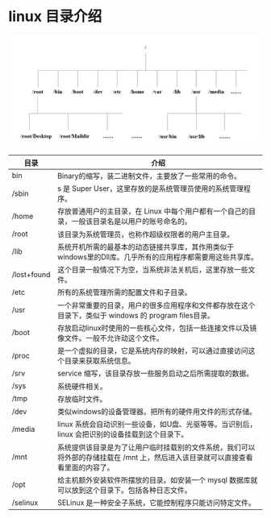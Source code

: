 # linux 目录介绍

[内容来源]: https://www.bilibili.com/video/BV1WY4y1H7d3?p=24&amp;spm_id_from=pageDriver	"本文来源于尚硅谷linux教程系列课程"

![](pictures/treestruct.png) 

| 目录        | 介绍                                                         |
| ----------- | ------------------------------------------------------------ |
| bin         | Binary的缩写，装二进制文件，主要放了一些常用的命令。         |
| /sbin       | s 是 Super User，这里存放的是系统管理员使用的系统管理程序。  |
| /home       | 存放普通用户的主目录，在 Linux 中每个用户都有一个自己的目录，一般该目录名是以用户的账号命名的。 |
| /root       | 该目录为系统管理员，也称作超级权限者的用户主目录。           |
| /lib        | 系统开机所需的最基本的动态链接共享库，其作用类似于windows里的Dll库。几乎所有的应用程序都需要用这些共享库。 |
| /lost+found | 这个目录一般情况下为空，当系统非法关机后，这里存放一些文件。 |
| /etc        | 所有的系统管理所需的配置文件和子目录。                       |
| /usr        | 一个非常重要的目录，用户的很多应用程序和文件都存放在这个目录下，类似于 windows 的 program files目录。 |
| /boot       | 存放启动linux时使用的一些核心文件，包括一些连接文件以及镜像文件。一般不允许动这个文件。 |
| /proc       | 是一个虚拟的目录，它是系统内存的映射，可以通过直接访问这个目录来获取系统信息。 |
| /srv        | service 缩写，该目录存放一些服务启动之后所需提取的数据。     |
| /sys        | 系统硬件相关。                                               |
| /tmp        | 存放临时文件。                                               |
| /dev        | 类似windows的设备管理器。把所有的硬件用文件的形式存储。      |
| /media      | linux 系统会自动识别一些设备，如U盘、光驱等等。当识别后，linux 会把识别的设备挂载到这个目录下。 |
| /mnt        | 系统提供该目录是为了让用户临时挂载别的文件系统，我们可以将外部的存储挂载在 /mnt 上，然后进入该目录就可以直接查看看里面的内容了。 |
| /opt        | 给主机额外安装软件所摆放的目录。如安装一个 mysql 数据库就可以放到这个目录下。包括各种日志文件。 |
| /selinux    | SELinux 是一种安全子系统，它能控制程序只能访问特定文件。     |


